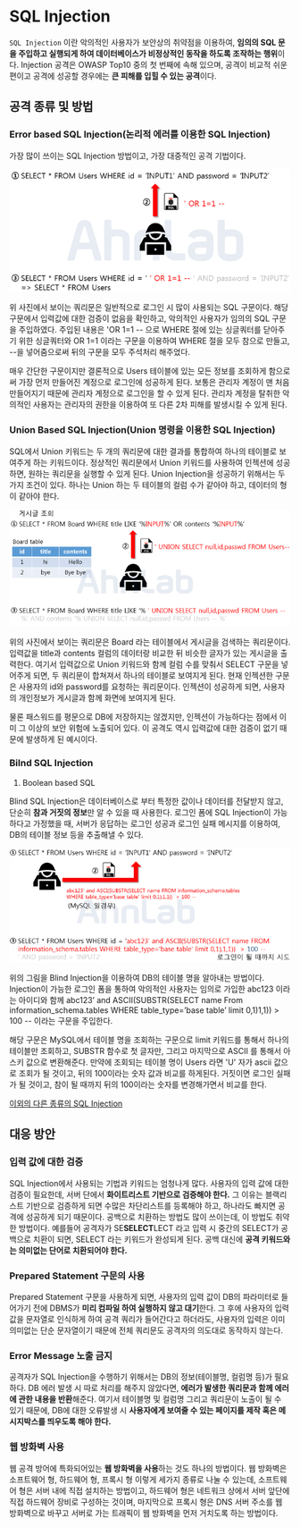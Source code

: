 # SQL Injection

`SQL Injection` 이란 악의적인 사용자가 보안상의 취약점을 이용하여, **임의의 SQL 문을 주입하고 실행되게 하여 데이터베이스가 비정상적인 동작을 하도록 조작하는 행위**이다. Injection 공격은 OWASP Top10 중의 첫 번째에 속해 있으며, 공격이 비교적 쉬운 편이고 공격에 성공할 경우에는 **큰 피해를 입힐 수 있는 공격**이다.

## 공격 종류 및 방법

### Error based SQL Injection(논리적 에러를 이용한 SQL Injection)

가장 많이 쓰이는 SQL Injection 방법이고, 가장 대중적인 공격 기법이다.

![Error Based SQL Injection](./images/error_based_sql_injection.png)

위 사진에서 보이는 쿼리문은 일반적으로 로그인 시 많이 사용되는 SQL 구문이다. 해당 구문에서 입력값에 대한 검증이 없음을 확인하고, 악의적인 사용자가 임의의 SQL 구문을 주입하였다. 주입된 내용은 'OR 1=1 -- 으로 WHERE 절에 있는 싱글쿼터를 닫아주기 위한 싱글쿼터와 OR 1=1 이라는 구문을 이용하여 WHERE 절을 모두 참으로 만들고, --을 넣어줌으로써 뒤의 구문을 모두 주석처리 해주었다.

매우 간단한 구문이지만 결론적으로 Users 테이블에 있는 모든 정보를 조회하게 함으로써 가장 먼저 만들어진 계정으로 로그인에 성공하게 된다. 보통은 관리자 계정이 맨 처음 만들어지기 때문에 관리자 계정으로 로그인을 할 수 있게 된다. 관리자 계정을 탈취한 악의적인 사용자는 관리자의 권한을 이용하여 또 다른 2차 피해를 발생시킬 수 있게 된다.

### Union Based SQL Injection(Union 명령을 이용한 SQL Injection)

SQL에서 Union 키워드는 두 개의 쿼리문에 대한 결과를 통합하여 하나의 테이블로 보여주게 하는 키워드이다. 정상적인 쿼리문에서 Union 키워드를 사용하여 인젝션에 성공하면, 원하는 쿼리문을 실행할 수 있게 된다. Union Injection을 성공하기 위해서는 두 가지 조건이 있다. 하나는 Union 하는 두 테이블의 컬럼 수가 같아야 하고, 데이터의 형이 같아야 한다.

![Union Based SQL Injection](./images/union_based_sql_injection.png)

위의 사진에서 보이는 쿼리문은 Board 라는 테이블에서 게시글을 검색하는 쿼리문이다. 입력값을 title과 contents 컬럼의 데이터랑 비교한 뒤 비슷한 글자가 있는 게시글을 출력한다. 여기서 입력값으로 Union 키워드와 함께 컬럼 수를 맞춰서 SELECT 구문을 넣어주게 되면, 두 쿼리문이 합쳐져서 하나의 테이블로 보여지게 된다. 현재 인젝션한 구문은 사용자의 id와 password를 요청하는 쿼리문이다. 인젝션이 성공하게 되면, 사용자의 개인정보가 게시글과 함께 화면에 보여지게 된다.

물론 패스워드를 평문으로 DB에 저장하지는 않겠지만, 인젝션이 가능하다는 점에서 이미 그 이상의 보안 위험에 노출되어 있다. 이 공격도 역시 입력값에 대한 검증이 없기 때문에 발생하게 된 예시이다.

### Bilnd SQL Injection

1. Boolean based SQL

Blind SQL Injection은 데이터베이스로 부터 특정한 값이나 데이터를 전달받지 않고, 단순히 **참과 거짓의 정보**만 알 수 있을 때 사용한다. 로그인 폼에 SQL Injection이 가능하다고 가정했을 때, 서버가 응답하는 로그인 성공과 로그인 실패 메시지를 이용하여, DB의 테이블 정보 등을 추출해낼 수 있다.

![Boolean Based SQL Injection](./images/boolean_based_sql.png)

위의 그림을 Blind Injection을 이용하여 DB의 테이블 명을 알아내는 방법이다. Injection이 가능한 로그인 폼을 통하여 악의적인 사용자는 임의로 가입한 abc123 이라는 아이디와 함께 abc123’ and ASCII(SUBSTR(SELECT name From information_schema.tables WHERE table_type=’base table’ limit 0,1)1,1)) > 100 -- 이라는 구문을 주입한다.

해당 구문은 MySQL에서 테이블 명을 조회하는 구문으로 limit 키워드를 통해서 하나의 테이블만 조회하고, SUBSTR 함수로 첫 글자만, 그리고 마지막으로 ASCII 를 통해서 아스키 값으로 변환해준다. 만약에 조회되는 테이블 명이 Users 라면 'U' 자가 ascii 값으로 조회가 될 것이고, 뒤의 100이라는 숫자 값과 비교를 하게된다. 거짓이면 로그인 실패가 될 것이고, 참이 될 때까지 뒤의 100이라는 숫자를 변경해가면서 비교를 한다.

[이외의 다른 종류의 SQL Injection](https://noirstar.tistory.com/264)

## 대응 방안

### 입력 값에 대한 검증

SQL Injection에서 사용되는 기법과 키워드는 엄청나게 많다. 사용자의 입력 값에 대한 검증이 필요한데, 서버 단에서 **화이트리스트 기반으로 검증해야 한다.** 그 이유는 블랙리스트 기반으로 검증하게 되면 수많은 차단리스트를 등록해야 하고, 하나라도 빠지면 공격에 성공하게 되기 때문이다. 공백으로 치환하는 방법도 많이 쓰이는데, 이 방법도 취약한 방법이다. 예를들어 공격자가 SE**SELECT**LECT 라고 입력 시 중간의 SELECT가 공백으로 치환이 되면, SELECT 라는 키워드가 완성되게 된다. 공백 대신에 **공격 키워드와는 의미없는 단어로 치환되어야 한다.**

### Prepared Statement 구문의 사용

Prepared Statement 구문을 사용하게 되면, 사용자의 입력 값이 DB의 파라미터로 들어가기 전에 DBMS가 **미리 컴파일 하여 실행하지 않고 대기**한다. 그 후에 사용자의 입력 값을 문자열로 인식하게 하여 공격 쿼리가 들어간다고 하더라도, 사용자의 입력은 이미 의미없는 단순 문자열이기 때문에 전체 쿼리문도 공격자의 의도대로 동작하지 않는다.

### Error Message 노출 금지

공격자가 SQL Injection을 수행하기 위해서는 DB의 정보(테이블명, 컬럼명 등)가 필요하다. DB 에러 발생 시 따로 처리를 해주지 않았다면, **에러가 발생한 쿼리문과 함께 에러에 관한 내용을 반환**해준다. 여기서 테이블명 및 컬럼명 그리고 쿼리문이 노출이 될 수 있기 때문에, DB에 대한 오류발생 시 **사용자에게 보여줄 수 있는 페이지를 제작 혹은 메시지박스를 띄우도록 해야 한다.**

### 웹 방화벽 사용

웹 공격 방어에 특화되어있는 **웹 방화벽을 사용**하는 것도 하나의 방법이다. 웹 방화벽은 소프트웨어 형, 하드웨어 형, 프록시 형 이렇게 세가지 종류로 나눌 수 있는데, 소프트웨어 형은 서버 내에 직접 설치하는 방법이고, 하드웨어 형은 네트워크 상에서 서버 앞단에 직접 하드웨어 장비로 구성하는 것이며, 마지막으로 프록시 형은 DNS 서버 주소를 웹 방화벽으로 바꾸고 서버로 가는 트래픽이 웹 방화벽을 먼저 거치도록 하는 방법이다.





